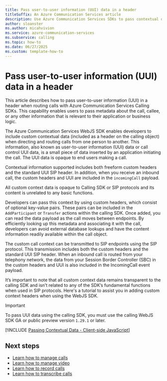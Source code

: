```yaml
---
title: Pass user-to-user information (UUI) data in a header
titleSuffix: An Azure Communication Services article
description: Use Azure Communication Services SDKs to pass contextual data between calls.
author: sloanster
ms.author: micahvivion
ms.service: azure-communication-services
ms.subservice: calling
ms.topic: how-to 
ms.date: 06/27/2025
ms.custom: template-how-to
---
```


# Pass user-to-user information (UUI) data in a header

This article describes how to pass user-to-user information (UUI) in a header when routing calls with Azure Communication Services Calling SDKs. This capability enables users to pass metadata about the call, callee, or any other information that is relevant to their application or business logic.

The Azure Communication Services WebJS SDK enables developers to include custom contextual data (included as a header on the calling object) when directing and routing calls from one person to another. This information, also known as user-to-user information (UUI) data or call control UUI data, is a small piece of data inserted by an application initiating the call. The UUI data is opaque to end users making a call.

Contextual information supported includes both freeform custom headers and the standard UUI SIP header. In addition, when you receive an inbound call, the custom headers and UUI are included in the `incomingCall` payload.

All custom context data is opaque to Calling SDK or SIP protocols and its content is unrelated to any basic functions.

Developers can pass this context by using custom headers, which consist of optional key-value pairs. These pairs can be included in the `AddParticipant` or `Transfer` actions within the calling SDK. Once added, you can read the data payload as the call moves between endpoints. By efficiently looking up this metadata and associating it with the call, developers can avoid external database lookups and have the content information readily available within the call object.

The custom call context can be transmitted to SIP endpoints using the SIP protocol. This transmission includes both the custom headers and the standard UUI SIP header. When an inbound call is routed from your telephony network, the data from your Session Border Controller (SBC) in the custom headers and UUI is also included in the IncomingCall event payload.

It’s important to note that all custom context data remains transparent to the calling SDK and isn't related to any of the SDK’s fundamental functions when used in SIP protocols. Here's a tutorial to assist you in adding custom context headers when using the WebJS SDK.


> [!IMPORTANT]
> To pass UUI data using the calling SDK, you must use the calling WebJS SDK GA or public preview version `1.29.1` or later.

[!INCLUDE [Passing Contextual Data - Client-side JavaScript](./includes/call-context/call-context-web.md)]

## Next steps

- [Learn how to manage calls](./manage-calls.md)
- [Learn how to manage video](./manage-video.md)
- [Learn how to record calls](./record-calls.md)
- [Learn how to transcribe calls](./call-transcription.md)
